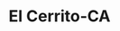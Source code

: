 ---
title: El Cerrito-CA
slug: el-cerrito-ca
f_state:
- cms/state/california.md
f_locations:
- cms/payday-loan/advance-america-2663.md
- cms/payday-loan/allied-cash-advance-3987.md
- cms/payday-loan/allied-cash-advance-3996.md
- cms/payday-loan/california-check-cashing-5861.md
- cms/payday-loan/california-check-cashing-5940.md
- cms/payday-loan/check-into-cash-12675.md
- cms/payday-loan/check-into-cash-12705.md
- cms/payday-loan/check-into-cash-of-california-13301.md
updated-on: '2024-05-30T13:41:28.615Z'
created-on: '2024-05-30T13:41:28.615Z'
published-on: '2024-05-30T13:54:32.469Z'
f_city: El Cerrito
layout: '[city].html'
tags: city
---